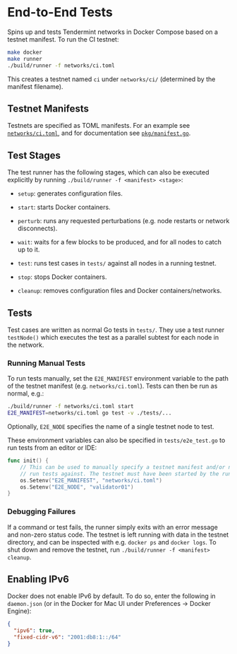# End-to-End Tests

Spins up and tests Tendermint networks in Docker Compose based on a testnet manifest. To run the CI testnet:

```sh
make docker
make runner
./build/runner -f networks/ci.toml
```

This creates a testnet named `ci` under `networks/ci/` (determined by the manifest filename).

## Testnet Manifests

Testnets are specified as TOML manifests. For an example see [`networks/ci.toml`](networks/ci.toml), and for documentation see [`pkg/manifest.go`](pkg/manifest.go).

## Test Stages

The test runner has the following stages, which can also be executed explicitly by running `./build/runner -f <manifest> <stage>`:

* `setup`: generates configuration files.

* `start`: starts Docker containers.

* `perturb`: runs any requested perturbations (e.g. node restarts or network disconnects).

* `wait`: waits for a few blocks to be produced, and for all nodes to catch up to it.

* `test`: runs test cases in `tests/` against all nodes in a running testnet.

* `stop`: stops Docker containers.

* `cleanup`: removes configuration files and Docker containers/networks.

## Tests

Test cases are written as normal Go tests in `tests/`. They use a test runner `testNode()` which executes the test as a parallel subtest for each node in the network.

### Running Manual Tests

To run tests manually, set the `E2E_MANIFEST` environment variable to the path of the testnet manifest (e.g. `networks/ci.toml`). Tests can then be run as normal, e.g.:

```sh
./build/runner -f networks/ci.toml start
E2E_MANIFEST=networks/ci.toml go test -v ./tests/...
```

Optionally, `E2E_NODE` specifies the name of a single testnet node to test.

These environment variables can also be specified in `tests/e2e_test.go` to run tests from an editor or IDE:

```go
func init() {
	// This can be used to manually specify a testnet manifest and/or node to
	// run tests against. The testnet must have been started by the runner first.
	os.Setenv("E2E_MANIFEST", "networks/ci.toml")
	os.Setenv("E2E_NODE", "validator01")
}
```

### Debugging Failures

If a command or test fails, the runner simply exits with an error message and non-zero status code. The testnet is left running with data in the testnet directory, and can be inspected with e.g. `docker ps` and `docker logs`. To shut down and remove the testnet, run `./build/runner -f <manifest> cleanup`.

## Enabling IPv6

Docker does not enable IPv6 by default. To do so, enter the following in `daemon.json` (or in the Docker for Mac UI under Preferences → Docker Engine):

```json
{
  "ipv6": true,
  "fixed-cidr-v6": "2001:db8:1::/64"
}
```
